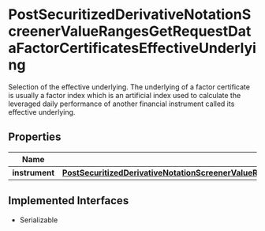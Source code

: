 

# PostSecuritizedDerivativeNotationScreenerValueRangesGetRequestDataFactorCertificatesEffectiveUnderlying

Selection of the effective underlying. The underlying of a factor certificate is usually a factor index which is an artificial index used to calculate the leveraged daily performance of another financial instrument called its effective underlying.

## Properties

Name | Type | Description | Notes
------------ | ------------- | ------------- | -------------
**instrument** | [**PostSecuritizedDerivativeNotationScreenerValueRangesGetRequestDataFactorCertificatesEffectiveUnderlyingInstrument**](PostSecuritizedDerivativeNotationScreenerValueRangesGetRequestDataFactorCertificatesEffectiveUnderlyingInstrument.md) |  |  [optional]


## Implemented Interfaces

* Serializable



